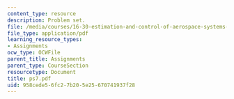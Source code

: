 ```yaml
---
content_type: resource
description: Problem set.
file: /media/courses/16-30-estimation-and-control-of-aerospace-systems-spring-2004/958cede56fc27b205e25670741937f28_ps7.pdf
file_type: application/pdf
learning_resource_types:
- Assignments
ocw_type: OCWFile
parent_title: Assignments
parent_type: CourseSection
resourcetype: Document
title: ps7.pdf
uid: 958cede5-6fc2-7b20-5e25-670741937f28
---
```

